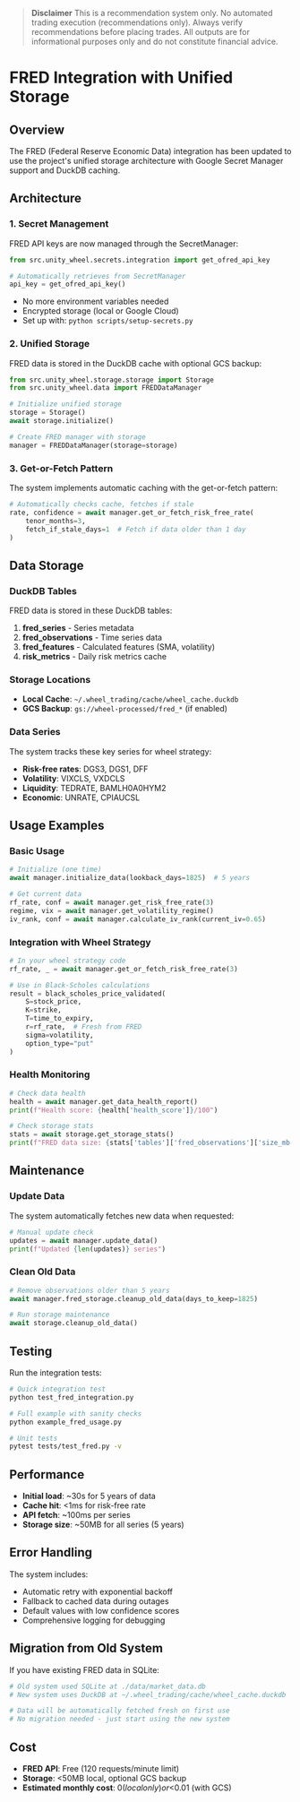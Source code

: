 > **Disclaimer**
> This is a recommendation system only. No automated trading execution (recommendations only). Always verify recommendations before placing trades. All outputs are for informational purposes only and do not constitute financial advice.

# FRED Integration with Unified Storage

## Overview

The FRED (Federal Reserve Economic Data) integration has been updated to use the project's unified storage architecture with Google Secret Manager support and DuckDB caching.

## Architecture

### 1. **Secret Management**

FRED API keys are now managed through the SecretManager:

```python
from src.unity_wheel.secrets.integration import get_ofred_api_key

# Automatically retrieves from SecretManager
api_key = get_ofred_api_key()
```

- No more environment variables needed
- Encrypted storage (local or Google Cloud)
- Set up with: `python scripts/setup-secrets.py`

### 2. **Unified Storage**

FRED data is stored in the DuckDB cache with optional GCS backup:

```python
from src.unity_wheel.storage.storage import Storage
from src.unity_wheel.data import FREDDataManager

# Initialize unified storage
storage = Storage()
await storage.initialize()

# Create FRED manager with storage
manager = FREDDataManager(storage=storage)
```

### 3. **Get-or-Fetch Pattern**

The system implements automatic caching with the get-or-fetch pattern:

```python
# Automatically checks cache, fetches if stale
rate, confidence = await manager.get_or_fetch_risk_free_rate(
    tenor_months=3,
    fetch_if_stale_days=1  # Fetch if data older than 1 day
)
```

## Data Storage

### DuckDB Tables

FRED data is stored in these DuckDB tables:

1. **fred_series** - Series metadata
2. **fred_observations** - Time series data
3. **fred_features** - Calculated features (SMA, volatility)
4. **risk_metrics** - Daily risk metrics cache

### Storage Locations

- **Local Cache**: `~/.wheel_trading/cache/wheel_cache.duckdb`
- **GCS Backup**: `gs://wheel-processed/fred_*` (if enabled)

### Data Series

The system tracks these key series for wheel strategy:

- **Risk-free rates**: DGS3, DGS1, DFF
- **Volatility**: VIXCLS, VXDCLS
- **Liquidity**: TEDRATE, BAMLH0A0HYM2
- **Economic**: UNRATE, CPIAUCSL

## Usage Examples

### Basic Usage

```python
# Initialize (one time)
await manager.initialize_data(lookback_days=1825)  # 5 years

# Get current data
rf_rate, conf = await manager.get_risk_free_rate(3)
regime, vix = await manager.get_volatility_regime()
iv_rank, conf = await manager.calculate_iv_rank(current_iv=0.65)
```

### Integration with Wheel Strategy

```python
# In your wheel strategy code
rf_rate, _ = await manager.get_or_fetch_risk_free_rate(3)

# Use in Black-Scholes calculations
result = black_scholes_price_validated(
    S=stock_price,
    K=strike,
    T=time_to_expiry,
    r=rf_rate,  # Fresh from FRED
    sigma=volatility,
    option_type="put"
)
```

### Health Monitoring

```python
# Check data health
health = await manager.get_data_health_report()
print(f"Health score: {health['health_score']}/100")

# Check storage stats
stats = await storage.get_storage_stats()
print(f"FRED data size: {stats['tables']['fred_observations']['size_mb']:.1f} MB")
```

## Maintenance

### Update Data

The system automatically fetches new data when requested:

```python
# Manual update check
updates = await manager.update_data()
print(f"Updated {len(updates)} series")
```

### Clean Old Data

```python
# Remove observations older than 5 years
await manager.fred_storage.cleanup_old_data(days_to_keep=1825)

# Run storage maintenance
await storage.cleanup_old_data()
```

## Testing

Run the integration tests:

```bash
# Quick integration test
python test_fred_integration.py

# Full example with sanity checks
python example_fred_usage.py

# Unit tests
pytest tests/test_fred.py -v
```

## Performance

- **Initial load**: ~30s for 5 years of data
- **Cache hit**: <1ms for risk-free rate
- **API fetch**: ~100ms per series
- **Storage size**: ~50MB for all series (5 years)

## Error Handling

The system includes:

- Automatic retry with exponential backoff
- Fallback to cached data during outages
- Default values with low confidence scores
- Comprehensive logging for debugging

## Migration from Old System

If you have existing FRED data in SQLite:

```python
# Old system used SQLite at ./data/market_data.db
# New system uses DuckDB at ~/.wheel_trading/cache/wheel_cache.duckdb

# Data will be automatically fetched fresh on first use
# No migration needed - just start using the new system
```

## Cost

- **FRED API**: Free (120 requests/minute limit)
- **Storage**: <50MB local, optional GCS backup
- **Estimated monthly cost**: $0 (local only) or <$0.01 (with GCS)
